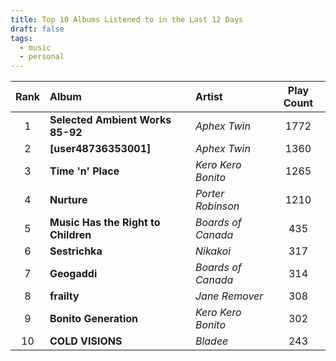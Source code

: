 ```yaml
---
title: Top 10 Albums Listened to in the Last 12 Days
draft: false
tags:
  - music
  - personal
---
```


| **Rank** | **Album**                           | **Artist**         | **Play Count** |
| :------: | :---------------------------------- | :----------------- | :------------: |
|    1     | **Selected Ambient Works 85-92**    | _Aphex Twin_       |      1772      |
|    2     | **[user48736353001]**               | _Aphex Twin_       |      1360      |
|    3     | **Time 'n' Place**                  | _Kero Kero Bonito_ |      1265      |
|    4     | **Nurture**                         | _Porter Robinson_  |      1210      |
|    5     | **Music Has the Right to Children** | _Boards of Canada_ |      435       |
|    6     | **Sestrichka**                      | _Nikakoi_          |      317       |
|    7     | **Geogaddi**                        | _Boards of Canada_ |      314       |
|    8     | **frailty**                         | _Jane Remover_     |      308       |
|    9     | **Bonito Generation**               | _Kero Kero Bonito_ |      302       |
|    10    | **COLD VISIONS**                    | _Bladee_           |      243       |

